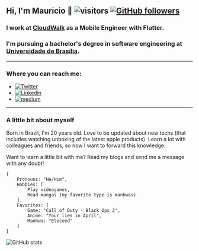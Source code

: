 ## Hi, I'm Mauricio 👋 ![visitors](https://visitor-badge.glitch.me/badge?page_id=MauricioMachadoFF.MauricioMachadoFF) [![GitHub followers](https://img.shields.io/github/followers/MauricioMachadoFF.svg?style=social&label=Follow&maxAge=2592000)](https://github.com/MauricioMachadoFF?tab=followers)

### I work at [CloudWalk](https://www.linkedin.com/company/cloudwalk-inc) as a Mobile Engineer with Flutter.

### I'm pursuing a bachelor's degree in software engineering at [Universidade de Brasília](https://www.linkedin.com/school/universidade-de-bras-lia/).

---

### Where you can reach me:

- [![Twitter](https://img.shields.io/badge/-Twitter-222222?style=flat-square&logo=twitter&logoColor=white&link=https://twitter.com/EngincanVeske)](https://twitter.com/mauricio__axe)
- [![Linkedin](https://img.shields.io/badge/-LinkedIn-222222?style=flat-square&logo=Linkedin&logoColor=white&link=https://www.linkedin.com/in/engincan-veske-b4a75b145/)](https://www.linkedin.com/in/mauricio-machado-fernandes/)
- [![medium](https://aleen42.github.io/badges/src/medium.svg)](https://medium.com/@mauriciofozmmff33/about)

---

### A little bit about myself

Born in Brazil, I'm 20 years old. Love to be updated about new techs (that includes watching unboxing of the latest apple products). Learn a lot with colleagues and friends, so now I want to forward this knowledge.

Want to learn a little bit with me? Read my blogs and send me a message with any doubt!

```
{
    Pronouns: "He/Him",
    Hobbies: [
        Play videogames,
        Read mangas (my favorite type is manhwas)
    ].
    Favorites: [
        Game: "Call of Duty - Black Ops 2",
        Anime: "Your lies in April",
        Manhwa: "Eleceed"
    ]
}
```

![GitHub stats](https://github-readme-stats.vercel.app/api?username=MauricioMachadoFF&show_icons=true&hide_border=true)
